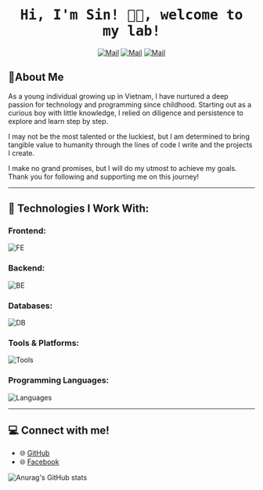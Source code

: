 <h1 align='center'><samp><strong>Hi, I'm Sin! 👩‍💻, welcome to my lab!</strong></samp></h1>

<div align='center'>
  
  [![Mail](https://img.shields.io/badge/Facebook-Nhật%20Thanh-blue?logo=Facebook&logoColor=blue&labelColor=black)](https://www.facebook.com/nhatthanhdeptraivailon)
  [![Mail](https://img.shields.io/badge/Discord-sikawanonka.-blue?logo=Discord&logoColor=blue&labelColor=black)](https://discord.com/users/598704008940486656)
  [![Mail](https://img.shields.io/badge/Gmail-shophackgaming@gmail.com-blue?logo=Gmail&logoColor=blue&labelColor=black)](mailto:shophackgaming@gmail.com)
  
</div>


## 🚀About Me
As a young individual growing up in Vietnam, I have nurtured a deep passion for technology and programming since childhood. Starting out as a curious boy with little knowledge, I relied on diligence and persistence to explore and learn step by step.

I may not be the most talented or the luckiest, but I am determined to bring tangible value to humanity through the lines of code I write and the projects I create.

I make no grand promises, but I will do my utmost to achieve my goals. Thank you for following and supporting me on this journey! 

---

## 🌟 Technologies I Work With:

### Frontend:
![FE](https://skillicons.dev/icons?i=react,vite,css,bootstrap,html)  

### Backend:
![BE](https://skillicons.dev/icons?i=nodejs)  

### Databases:
![DB](https://skillicons.dev/icons?i=mysql,sqlite)  

### Tools & Platforms:
![Tools](https://skillicons.dev/icons?i=git,github,ps,pr,vscode,idea,discord,bots)  

### Programming Languages:
![Languages](https://skillicons.dev/icons?i=js,python,cpp,java,lua)  

---

## 💻 Connect with me!
- 🌐 [GitHub](https://github.com/caonhatthanh)  
- 🌐 [Facebook](https://facebook.com/nhatthanhdeptraivailon)  


![Anurag's GitHub stats](https://github-readme-stats.vercel.app/api?username=caonhatthanh&show_icons=true&theme=tokyonight)
